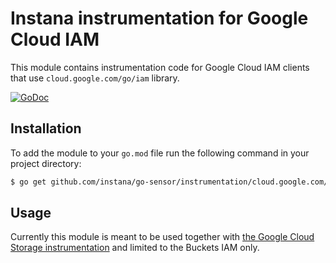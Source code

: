 Instana instrumentation for Google Cloud IAM
============================================

This module contains instrumentation code for Google Cloud IAM clients that use `cloud.google.com/go/iam` library.

[![GoDoc](https://img.shields.io/static/v1?label=godoc&message=reference&color=blue)][godoc]

Installation
------------

To add the module to your `go.mod` file run the following command in your project directory:

```bash
$ go get github.com/instana/go-sensor/instrumentation/cloud.google.com/go/iam
```

Usage
-----

Currently this module is meant to be used together with [the Google Cloud Storage instrumentation](../storage) and
limited to the Buckets IAM only.

[godoc]: https://pkg.go.dev/github.com/instana/go-sensor/instrumentation/cloud.google.com/go/iam
